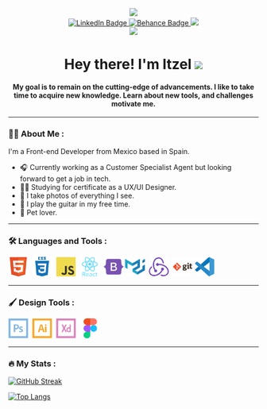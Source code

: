 
<div id="container" align="center">
    <img src="https://media.giphy.com/media/o0vwzuFwCGAFO/giphy.gif" />
    <div id="badges">
      <a href="https://www.linkedin.com/in/itzelgile/" target="_blank">  
        <img src="https://img.shields.io/badge/LinkedIn-blue?style=flat&logo=linkedin&logoColor=white" alt="LinkedIn Badge"/>
      </a>
      <a href="https://www.behance.net/itzelgil" target="_blank">
      <img src="https://img.shields.io/badge/Behance-000000?style=flat&logo=behance&logoColor=white" alt="Behance Badge"/>
      </a>
      <a href="https://itzel-gil-portfolio.netlify.app/" target="_blank">
      <img src="https://img.shields.io/badge/My%20Portfolio-CCCCFF?style=flat&logoColor=white" />
      </a>
    </div>
    <img src="https://komarev.com/ghpvc/?username=itzelgil" />
    <h1>
      Hey there! I'm Itzel
      <img src="https://media.giphy.com/media/hvRJCLFzcasrR4ia7z/giphy.gif" width="30px"/>
    </h1>
    <h4>My goal is to remain on the cutting-edge of advancements. I like to take time to acquire new knowledge. Learn about new tools, and challenges motivate me.</h4>
</div>

---

### :woman_technologist: About Me :
I'm a Front-end Developer from Mexico based in Spain. 

- :headphones: Currently working as a Customer Specialist Agent but looking forward to get a job in tech.
- :woman_artist: Studying for certificate as a UX/UI Designer.
- :camera_flash: I take photos of everything I see.
- :guitar: I play the guitar in my free time.
- :dog: Pet lover.

---

### :hammer_and_wrench: Languages and Tools :
<div>
  <img src="https://github.com/devicons/devicon/blob/master/icons/html5/html5-original.svg" title="HTML5" alt="HTML" width="40" height="40"/>&nbsp;
  <img src="https://github.com/devicons/devicon/blob/master/icons/css3/css3-plain-wordmark.svg"  title="CSS3" alt="CSS" width="40" height="40"/>&nbsp;
    <img src="https://github.com/devicons/devicon/blob/master/icons/javascript/javascript-original.svg" title="JavaScript" alt="JavaScript" width="40" height="40"/>&nbsp;
  <img src="https://github.com/devicons/devicon/blob/master/icons/react/react-original-wordmark.svg" title="React" alt="React" width="40" height="40"/>&nbsp;  
  <img src="https://github.com/devicons/devicon/blob/master/icons/bootstrap/bootstrap-plain.svg" title="Bootstrap" **alt="bootstrap" width="40" height="40"/>
  <img src="https://github.com/devicons/devicon/blob/master/icons/materialui/materialui-original.svg" title="Material UI" alt="Material UI" width="40" height="40"/>&nbsp;
  <img src="https://github.com/devicons/devicon/blob/master/icons/redux/redux-original.svg" title="Redux" alt="Redux " width="40" height="40"/>&nbsp;
  <img src="https://github.com/devicons/devicon/blob/master/icons/git/git-original-wordmark.svg" title="Git" **alt="Git" width="40" height="40"/>
    <img src="https://github.com/devicons/devicon/blob/master/icons/vscode/vscode-original.svg" title="vsc" alt="vsc" width="40" height="40"/>&nbsp;
</div>

---

### :paintbrush: Design Tools :
<div>
    <img src="https://github.com/devicons/devicon/blob/master/icons/photoshop/photoshop-line.svg" title="photoshop" alt="photoshop" width="40" height="40"/>&nbsp;
    <img src="https://github.com/devicons/devicon/blob/master/icons/illustrator/illustrator-line.svg" title="illustrator" alt="illustrator" width="40" height="40"/>&nbsp;
    <img src="https://github.com/devicons/devicon/blob/master/icons/xd/xd-line.svg" title="xd" alt="xd" width="40" height="40"/>&nbsp;
    <img src="https://github.com/devicons/devicon/blob/master/icons/figma/figma-original.svg" title="figma" alt="figma" width="40" height="40"/>&nbsp;
</div>

---

### :fire: My Stats :

[![GitHub Streak](http://github-readme-streak-stats.herokuapp.com?user=itzelgil&theme=dracula&border_radius=5.5)](https://git.io/streak-stats)

[![Top Langs](https://github-readme-stats.vercel.app/api/top-langs/?username=itzelgil&theme=dracula&border_radius=5.5&langs_count=8&layout=compact)](https://github.com/anuraghazra/github-readme-stats)
